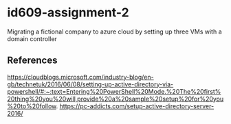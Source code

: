 # id609-assignment-2
Migrating a fictional company to azure cloud by setting up three VMs with a domain controller


## References
https://cloudblogs.microsoft.com/industry-blog/en-gb/technetuk/2016/06/08/setting-up-active-directory-via-powershell/#:~:text=Entering%20PowerShell%20Mode.%20The%20first%20thing%20you%20will,provide%20a%20sample%20setup%20for%20you%20to%20follow.
https://pc-addicts.com/setup-active-directory-server-2016/